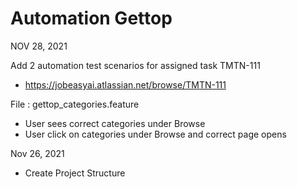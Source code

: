# Automation Gettop

NOV 28, 2021

Add 2 automation test scenarios for assigned task TMTN-111
- https://jobeasyai.atlassian.net/browse/TMTN-111

File : gettop_categories.feature
- User sees correct categories under Browse
- User click on categories under Browse and correct page opens

Nov 26, 2021
- Create Project Structure
